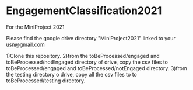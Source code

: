 # EngagementClassification2021
For the MiniProject 2021



Please find the google drive directory "MiniProject2021" linked to your usn@gmail.com

1)Clone this repository.
2)from the toBeProcessed/engaged and toBeProcessed/notEngaged directory of drive, copy the csv files to toBeProcessed/engaged and toBeProcessed/notEngaged directory.
3)from the testing directory o drive, copy all the csv files to to toBeProcessed/testing directory.
